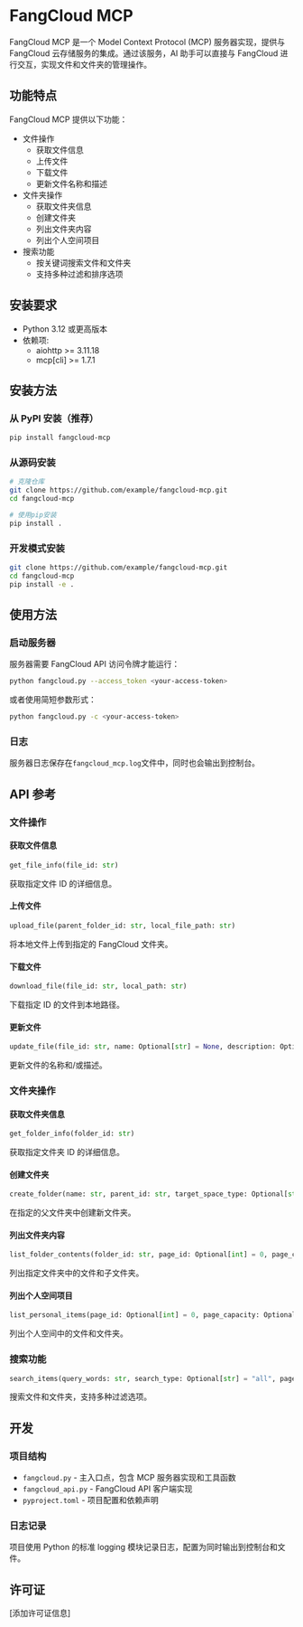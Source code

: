 # FangCloud MCP

FangCloud MCP 是一个 Model Context Protocol (MCP) 服务器实现，提供与 FangCloud 云存储服务的集成。通过该服务，AI 助手可以直接与 FangCloud 进行交互，实现文件和文件夹的管理操作。

## 功能特点

FangCloud MCP 提供以下功能：

- 文件操作
  - 获取文件信息
  - 上传文件
  - 下载文件
  - 更新文件名称和描述
- 文件夹操作
  - 获取文件夹信息
  - 创建文件夹
  - 列出文件夹内容
  - 列出个人空间项目
- 搜索功能
  - 按关键词搜索文件和文件夹
  - 支持多种过滤和排序选项

## 安装要求

- Python 3.12 或更高版本
- 依赖项:
  - aiohttp >= 3.11.18
  - mcp[cli] >= 1.7.1

## 安装方法

### 从 PyPI 安装（推荐）

```bash
pip install fangcloud-mcp
```

### 从源码安装

```bash
# 克隆仓库
git clone https://github.com/example/fangcloud-mcp.git
cd fangcloud-mcp

# 使用pip安装
pip install .
```

### 开发模式安装

```bash
git clone https://github.com/example/fangcloud-mcp.git
cd fangcloud-mcp
pip install -e .
```

## 使用方法

### 启动服务器

服务器需要 FangCloud API 访问令牌才能运行：

```bash
python fangcloud.py --access_token <your-access-token>
```

或者使用简短参数形式：

```bash
python fangcloud.py -c <your-access-token>
```

### 日志

服务器日志保存在`fangcloud_mcp.log`文件中，同时也会输出到控制台。

## API 参考

### 文件操作

#### 获取文件信息

```python
get_file_info(file_id: str)
```

获取指定文件 ID 的详细信息。

#### 上传文件

```python
upload_file(parent_folder_id: str, local_file_path: str)
```

将本地文件上传到指定的 FangCloud 文件夹。

#### 下载文件

```python
download_file(file_id: str, local_path: str)
```

下载指定 ID 的文件到本地路径。

#### 更新文件

```python
update_file(file_id: str, name: Optional[str] = None, description: Optional[str] = None)
```

更新文件的名称和/或描述。

### 文件夹操作

#### 获取文件夹信息

```python
get_folder_info(folder_id: str)
```

获取指定文件夹 ID 的详细信息。

#### 创建文件夹

```python
create_folder(name: str, parent_id: str, target_space_type: Optional[str] = None, target_space_id: Optional[str] = None)
```

在指定的父文件夹中创建新文件夹。

#### 列出文件夹内容

```python
list_folder_contents(folder_id: str, page_id: Optional[int] = 0, page_capacity: Optional[int] = 20, type_filter: Optional[str] = "all", sort_by: Optional[str] = "date", sort_direction: Optional[str] = "desc")
```

列出指定文件夹中的文件和子文件夹。

#### 列出个人空间项目

```python
list_personal_items(page_id: Optional[int] = 0, page_capacity: Optional[int] = 20, type_filter: Optional[str] = "all", sort_by: Optional[str] = "date", sort_direction: Optional[str] = "desc")
```

列出个人空间中的文件和文件夹。

### 搜索功能

```python
search_items(query_words: str, search_type: Optional[str] = "all", page_id: Optional[int] = 0, search_in_folder: Optional[str] = None, query_filter: Optional[str] = "all", updated_time_range: Optional[str] = None)
```

搜索文件和文件夹，支持多种过滤选项。

## 开发

### 项目结构

- `fangcloud.py` - 主入口点，包含 MCP 服务器实现和工具函数
- `fangcloud_api.py` - FangCloud API 客户端实现
- `pyproject.toml` - 项目配置和依赖声明

### 日志记录

项目使用 Python 的标准 logging 模块记录日志，配置为同时输出到控制台和文件。

## 许可证

[添加许可证信息]
